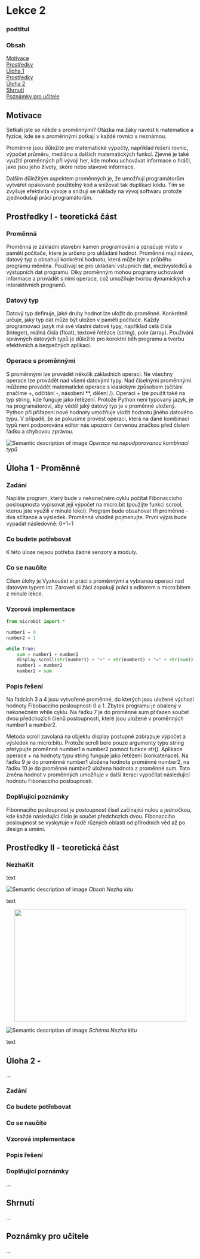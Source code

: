 # Lekce 2
### podtitul

### Obsah
[Motivace](#motivace)  
[Prostředky](#resources1)  
[Úloha 1](#assignment1)  
[Prostředky](#resources2)  
[Úloha 2](#assignment2)  
[Shrnutí](#conclusion)  
[Poznámky pro učitele](#pozn)  

## Motivace <a name="motivace"/>
Setkali jste se někde s proměnnými?
Otázka má žáky navést k matematice a fyzice, kde se s proměnnými potkají v každé rovnici s neznámou. 
	
Proměnné jsou důležité pro matematické výpočty, například řešení rovnic, výpočet průměru, mediánu a dalších matematických funkcí. Zjevné je také využití proměnných při vývoji her, kde mohou uchovávat informace o hráči, jako jsou jeho životy, skóre nebo stavové informace.

Dalším důležitým aspektem proměnných je, že umožňují programátorům vytvářet opakovaně použitelný kód a snižovat tak duplikaci kódu. Tím se zvyšuje efektivita vývoje a snižují se náklady na vývoj softwaru protože zjednodušují práci programátorům.

## Prostředky I - teoretická část <a name="resources1"/>
### Proměnná
Proměnná je základní stavební kamen programování a označuje místo v paměti počítače, které je určeno pro ukládání hodnot. Proměnné mají název, datový typ a obsahují konkrétní hodnotu, která může být v průběhu programu měněna. Používají se pro ukládání vstupních dat, mezivýsledků a výstupních dat programu. Díky proměnným mohou programy uchovávat informace a provádět s nimi operace, což umožňuje tvorbu dynamických a interaktivních programů.
### Datový typ
Datový typ definuje, jaké druhy hodnot lze uložit do proměnné. Konkrétně určuje, jaký typ dat může být uložen v paměti počítače. Každý programovací jazyk má své vlastní datové typy, například celá čísla (integer), reálná čísla (float), textové řetězce (string), pole (array). Používání správných datových typů je důležité pro korektní běh programu a tvorbu efektivních a bezpečných aplikací.
### Operace s proměnnými
S proměnnými lze provádět několik základních operací. Ne všechny operace lze provádět nad všemi datovými typy. Nad číselnými proměnnými můžeme provádět matematické operace s klasickým způsobem (sčítání značíme +, odčítání -, násobení **, dělení /). Operaci + lze použít také na typ string, kde funguje jako řetězení. Protože Python není typovaný jazyk, je na programátorovi, aby věděl jaký datový typ je v proměnné uložený. Python při přiřazení nové hodnoty umožňuje vložit hodnotu jiného datového typu. V případě, že se pokusíme provést operaci, která na dané kombinaci typů není podporována editor nás upozorní červenou značkou před číslem řádku a chybovou zprávou.

![Semantic description of image](/img/spatneTypy.png "Operace na nepodporovanou kombinací typů")
*Operace na nepodporovanou kombinací typů*

## Úloha 1 - Proměnné <a name="assignment1"/>
### Zadání
Napište program, který bude v nekonečném cyklu počítat Fibonaccioho posloupnosta vypisovat její výpočet na micro:bit (použijte funkci scrool, kterou jste využili v minulé lekci). Program bude obsahovat tři proměnné - dva sčítance a výsledek. Proměnné vhodně pojmenujte. První výpis bude vypadat následovně: 0+1=1
### Co budete potřebovat
K této úloze nejsou potřeba žádné senzory a moduly.
### Co se naučíte
Cílem úlohy je Vyzkoušet si práci s proměnnými a vybranou operací nad datovým typem int. Zároveň si žáci zopakují práci s editorem a micro:bitem z minulé lekce.
### Vzorová implementace
```python
from microbit import * 

number1 = 0
number2 = 1   

while True:   
    sum = number1 + number2     
    display.scroll(str(number1) + "+" + str(number2) + "=" + str(sum))
    number1 = number2
    number2 = sum
```

### Popis řešení
Na řádcích 3 a 4 jsou vytvořené proměnné, do kterých jsou uložené výchozí hodnoty Fibobacciho posloupnosti 0 a 1. Zbytek programu je obalený v nekonečném while cyklu. Na řádku 7 je do proměnné sum přiřazen součet dvou předchozích členů posloupnosti, které jsou uložené v proměnných number1 a number2. 

Metoda scroll zavolaná na objektu display postupně zobrazuje výpočet a výsledek na micro:bitu. Protože scroll bere pouze argumenty typu string přetypujte proměnné number1 a number2 pomocí funkce str(). Aplikace operace + na hodnoty typu string funguje jako řetězení (konkatenace).
Na řádku 9 je do proměnné number1 uložena hodnota proměnné number2, na řádku 10 je do proměnné number2 uložena hodnota z proměnné sum. Tato změna hodnot v proměnných umožňuje v další iteraci vypočítat následující hodnotu Fibonacciho posloupnosti.

### Doplňující poznámky 
Fibonnaciho posloupnost je posloupnost čísel začínající nulou a jednočkou, kde každé následující číslo je součet předchozích dvou. Fibonacciho posloupnost se vyskytuje v řadě různých oblastí od přírodních věd až po design a umění.

## Prostředky II - teoretická část <a name="resources2"/>

### NezhaKit

text

![Semantic description of image](/img/nezhaKit.jpg "Obsah Nezha kitu")
*Obsah Nezha kitu*

text

<p align="center">
  <img width="460" height="300" src=/img/nezhaSchema.png>
</p>

![Semantic description of image](/img/nezhaSchema.png "Schéma Nezha kitu")
*Schéma Nezha kitu*

text

## Úloha 2 - <a name="assignment2"/>
...
### Zadání
### Co budete potřebovat
### Co se naučíte
### Vzorová implementace
### Popis řešení
### Doplňující poznámky 
...

## Shrnutí <a name="conclusion"/>
...

## Poznámky pro učitele <a name="pozn"/>
...
